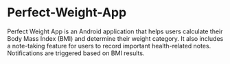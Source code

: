 # Perfect-Weight-App
Perfect Weight App is an Android application that helps users calculate their Body Mass Index (BMI) and determine their weight category. It also includes a note-taking feature for users to record important health-related notes. Notifications are triggered based on BMI results.
